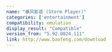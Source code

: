 ```yaml
---
name: "暴风影音 (Storm Player)"
categories: ['entertainment']
compatibility: emulation
display_result: "Compatible"
version_from: "5.92.0824.111"
link: http://www.baofeng.com/download
---
```

